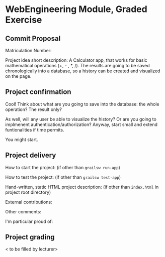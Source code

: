 # WebEngineering Module, Graded Exercise

## Commit Proposal

Matriculation Number: <to be filled by student>

Project idea short description: A Calculator app, that works for basic mathematical operations (+, - , *, /). The results are 
going to be saved chronologically into a database, so a history can be created and visualized on the page.


## Project confirmation

Cool! Think about what are you going to save into the database: the whole operation? The result only?

As well, will any user be able to visualize the history? Or are you going to implmenent authentication/authorization? Anyway, start small and extend funtionalities if time permits.

You might start.

## Project delivery <to be filled by student>

How to start the project: (if other than `grailsw run-app`)

How to test the project:  (if other than `grailsw test-app`)

Hand-written, static HTML 
project description:      (if other than `index.html` in project root directory)

External contributions:

Other comments: 

I'm particular proud of:


## Project grading 

< to be filled by lecturer>
